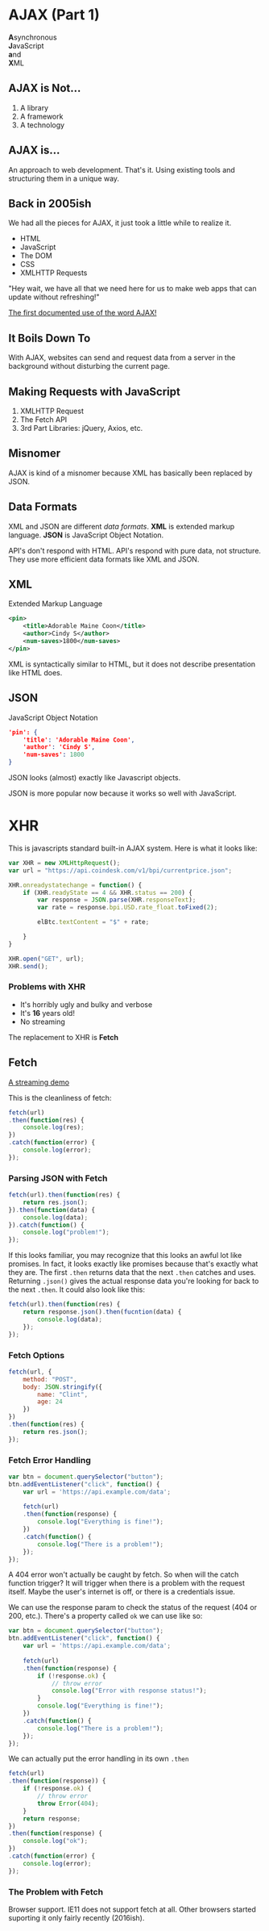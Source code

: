 # AJAX (Part 1)

**A**synchronous  
**J**avaScript  
**a**nd  
**X**ML  

## AJAX is Not...

1. A library
2. A framework
3. A technology

## AJAX is...

An approach to web development. That's it. Using existing tools and structuring them in a unique way.

## Back in 2005ish

We had all the pieces for AJAX, it just took a little while to realize it.

* HTML
* JavaScript
* The DOM
* CSS
* XMLHTTP Requests

"Hey wait, we have all that we need here for us to make web apps that can update without refreshing!"

[The first documented use of the word AJAX!](adaptivepath.org/ideas/ajax-new-approach-web-application)

## It Boils Down To

With AJAX, websites can send and request data from a server in the background without disturbing the current page.

## Making Requests with JavaScript

1. XMLHTTP Request
2. The Fetch API
3. 3rd Part Libraries: jQuery, Axios, etc.

## Misnomer

AJAX is kind of a misnomer because XML has basically been replaced by JSON.

## Data Formats

XML and JSON are different *data formats*. **XML** is extended markup language. **JSON** is JavaScript Object Notation.

API's don't respond with HTML. API's respond with pure data, not structure. They use more efficient data formats like XML and JSON.

## XML

Extended Markup Language

``` XML
<pin>
    <title>Adorable Maine Coon</title>
    <author>Cindy S</author>
    <num-saves>1800</num-saves>
</pin>
```

XML is syntactically similar to HTML, but it does not describe presentation like HTML does.

## JSON

JavaScript Object Notation

``` JSON
'pin': {
    'title': 'Adorable Maine Coon',
    'author': 'Cindy S',
    'num-saves': 1800
}
```

JSON looks (almost) exactly like Javascript objects.

JSON is more popular now because it works so well with JavaScript.

# XHR

This is javascripts standard built-in AJAX system. Here is what it looks like:

``` javascript
var XHR = new XMLHttpRequest();
var url = "https://api.coindesk.com/v1/bpi/currentprice.json";

XHR.onreadystatechange = function() {
    if (XHR.readyState == 4 && XHR.status == 200) {
        var response = JSON.parse(XHR.responseText);
        var rate = response.bpi.USD.rate_float.toFixed(2);

        elBtc.textContent = "$" + rate;

    }
}

XHR.open("GET", url);
XHR.send();
```

### Problems with XHR

* It's horribly ugly and bulky and verbose
* It's **16** years old!
* No streaming

The replacement to XHR is **Fetch**

## Fetch

[A streaming demo](https://domenic.github.io/streams-demo)

This is the cleanliness of fetch:

``` javascript
fetch(url)
.then(function(res) {
    console.log(res);
})
.catch(function(error) {
    console.log(error);
});
```

### Parsing JSON with Fetch

``` javascript
fetch(url).then(function(res) {
    return res.json();
}).then(function(data) {
    console.log(data);
}).catch(function() {
    console.log("problem!");
});
```

If this looks familiar, you may recognize that this looks an awful lot like promises. In fact, it looks exactly like promises because that's exactly what they are. The first `.then` returns data that the next `.then` catches and uses. Returning `.json()` gives the actual response data you're looking for back to the next `.then`. It could also look like this:

``` javascript
fetch(url).then(function(res) {
    return response.json().then(fucntion(data) {
        console.log(data);
    });
});
```

### Fetch Options

``` javascript
fetch(url, {
    method: "POST",
    body: JSON.stringify({
        name: "Clint",
        age: 24
    })
})
.then(function(res) {
    return res.json();
});
```

### Fetch Error Handling

``` javascript
var btn = document.querySelector("button");
btn.addEventListener("click", function() {
    var url = 'https://api.example.com/data';
    
    fetch(url)
    .then(function(response) {
        console.log("Everything is fine!");
    })
    .catch(function() {
        console.log("There is a problem!");
    });
});
```

A 404 error won't actually be caught by fetch. So when will the catch function trigger? It will trigger when there is a problem with the request itself. Maybe the user's internet is off, or there is a credentials issue.

We can use the response param to check the status of the request (404 or 200, etc.). There's a property called `ok` we can use like so:

``` javascript
var btn = document.querySelector("button");
btn.addEventListener("click", function() {
    var url = 'https://api.example.com/data';
    
    fetch(url)
    .then(function(response) {
        if (!response.ok) {
            // throw error
            console.log("Error with response status!");
        }
        console.log("Everything is fine!");
    })
    .catch(function() {
        console.log("There is a problem!");
    });
});
```

We can actually put the error handling in its own `.then`

``` javascript
fetch(url)
.then(function(response)) {
    if (!response.ok) {
        // throw error
        throw Error(404);
    }
    return response;
})
.then(function(response) {
    console.log("ok");
})
.catch(function(error) {
    console.log(error);
});
```

### The Problem with Fetch

Browser support. IE11 does not support fetch at all. Other browsers started suporting it only fairly recently (2016ish).